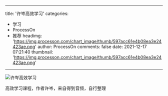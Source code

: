
---
title: '许岑高效学习'
categories: 
 - 学习
 - ProcessOn
 - 推荐
headimg: 'https://img.processon.com/chart_image/thumb/597acc61e4b08ea3e24423ae.png'
author: ProcessOn
comments: false
date: 2021-12-17 07:21:40
thumbnail: 'https://img.processon.com/chart_image/thumb/597acc61e4b08ea3e24423ae.png'
---

<div>   
<img class="thumb" alt="许岑高效学习" src="https://img.processon.com/chart_image/thumb/597acc61e4b08ea3e24423ae.png" referrerpolicy="no-referrer">
<p>高效学习课程，作者许岑，来自得到音频，自行整理</p>  
</div>
            